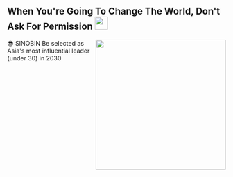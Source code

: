 <h2> When You're Going To Change The World, Don't Ask For Permission <img src = "https://github.com/youngbin03/youngbin03/assets/87307678/61462583-c296-44fe-9972-e67eb50a153d" width="30"> </h2>

<p> <img align='right' src = "https://github.com/youngbin03/youngbin03/assets/87307678/172b633e-5378-42f8-ba40-823df4772f60" width="300"> 
😎 SINOBIN 
Be selected as Asia's most influential leader (under 30) in 2030 </p>

